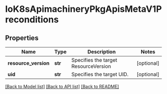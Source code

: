 # IoK8sApimachineryPkgApisMetaV1Preconditions

## Properties
Name | Type | Description | Notes
------------ | ------------- | ------------- | -------------
**resource_version** | **str** | Specifies the target ResourceVersion | [optional] 
**uid** | **str** | Specifies the target UID. | [optional] 

[[Back to Model list]](../README.md#documentation-for-models) [[Back to API list]](../README.md#documentation-for-api-endpoints) [[Back to README]](../README.md)

